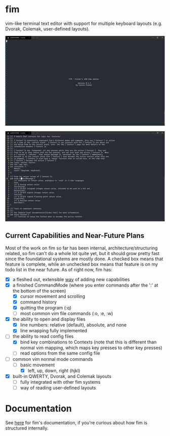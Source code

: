 # fim
vim-like terminal text editor with support for multiple keyboard layouts (e.g. Dvorak, Colemak, user-defined layouts).

![image info](./homescreen.png)

![image info](./context_example.png)

## Current Capabilities and Near-Future Plans
Most of the work on fim so far has been internal, architecture/structuring related, so fim can't do a whole lot quite yet, but it should grow pretty fast since the foundational systems are mostly done. A checked box means that feature is complete, while an unchecked box means that feature is on my todo list in the near future. As of right now, fim has:
- [x] a fleshed out, extensible [way](https://carsonfoster.github.io/fim/fim/context/index.html) of adding new capabilities
- [x] a finished CommandMode (where you enter commands after the ':' at the bottom of the screen)
  - [x] cursor movement and scrolling
  - [x] command history
  - [x] quitting the program (:q)
  - [ ] most common vim file commands (:o, :e, :w)
- [x] the ability to open and display files
  - [x] line numbers: relative (default), absolute, and none
  - [x] line wrapping fully implemented
- [ ] the ability to read config files
  - [x] bind key combinations to Contexts (note that this is different than normal vim mapping, which maps key presses to other key presses)
  - [ ] read options from the same config file
- [ ] common vim normal mode commands
  - [ ] basic movement
    - [x] left, up, down, right (hjkl)
- [x] built-in QWERTY, Dvorak, and Colemak layouts
  - [ ] fully integrated with other fim systems
  - [ ] way of reading user-defined layouts

# Documentation
See [here](https://carsonfoster.github.io/fim/) for fim's documentation, if you're curious about how fim is structured internally.
